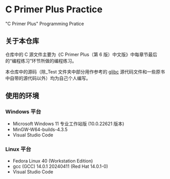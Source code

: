 # C Primer Plus Practice

"C Primer Plus" Programming Pratice

## 关于本仓库

仓库中的 C 源文件主要为《C Primer Plus（第 6 版）中文版》中每章节最后的“编程练习”环节所做的编程练习。

本仓库中的源码（除\_Test 文件夹中部分用作参考的 [glibc](https://elixir.bootlin.com/glibc/latest/source) 源代码文件和一些原书中自带的源代码以外）均为自己个人编写。

## 使用的环境

### Windows 平台

- Microsoft Windows 11 专业工作站版 (10.0.22621 版本)
- MinGW-W64-builds-4.3.5
- Visual Studio Code

### Linux 平台

- Fedora Linux 40 (Workstation Edition)
- gcc (GCC) 14.0.1 20240411 (Red Hat 14.0.1-0)
- Visual Studio Code
